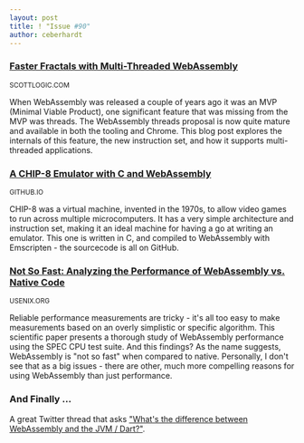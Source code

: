 ```yaml
---
layout: post
title: ! "Issue #90"
author: ceberhardt
---
```


### [Faster Fractals with Multi-Threaded WebAssembly](https://blog.scottlogic.com/2019/07/15/multithreaded-webassembly.html)

<small>SCOTTLOGIC.COM</small>

When WebAssembly was released a couple of years ago it was an MVP (Minimal Viable Product), one significant feature that was missing from the MVP was threads. The WebAssembly threads proposal is now quite mature and available in both the tooling and Chrome. This blog post explores the internals of this feature, the new instruction set, and how it supports multi-threaded applications.

### [A CHIP-8 Emulator with C and WebAssembly](https://shlomnissan.github.io/chip8-wasm/)

<small>GITHUB.IO</small>

CHIP-8 was a virtual machine, invented in the 1970s, to allow video games to run across multiple microcomputers. It has a very simple architecture and instruction set, making it an ideal machine for having a go at writing an emulator. This one is written in C, and compiled to WebAssembly with Emscripten - the sourcecode is all on GitHub.

### [Not So Fast: Analyzing the Performance of WebAssembly vs. Native Code](https://www.usenix.org/system/files/atc19-jangda.pdf)

<small>USENIX.ORG</small>

Reliable performance measurements are tricky - it's all too easy to make measurements based on an overly simplistic or specific algorithm. This scientific paper presents a thorough study of WebAssembly performance using the SPEC CPU test suite. And this findings? As the name suggests, WebAssembly is "not so fast" when compared to native. Personally, I don't see that as a big issues - there are other, much more compelling reasons for using WebAssembly than just performance.

### And Finally ...

A great Twitter thread that asks ["What's the difference between WebAssembly and the JVM / Dart?"](https://twitter.com/Bennett000/status/1150895175817924608).